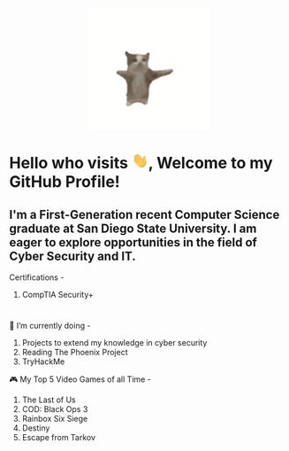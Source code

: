 <div align="center">
  <img src="./Intro-Github.gif" alt="Intro GitHub">
</div>

# Hello who visits <img src="https://raw.githubusercontent.com/ABSphreak/ABSphreak/master/gifs/Hi.gif" width="30px">, Welcome to my GitHub Profile!
## I'm a First-Generation recent Computer Science graduate at San Diego State University. I am eager to explore opportunities in the field of Cyber Security and IT.

Certifications - 
1. CompTIA Security+

#

🔭 I’m currently doing -
1. Projects to extend my knowledge in cyber security
2. Reading The Phoenix Project 
3. TryHackMe

🎮 My Top 5 Video Games of all Time - 
1. The Last of Us
2. COD: Black Ops 3
3. Rainbox Six Siege
4. Destiny
5. Escape from Tarkov
